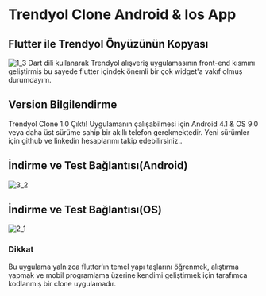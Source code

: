 # Trendyol Clone Android & Ios App

## Flutter ile Trendyol Önyüzünün Kopyası
![1_3](https://user-images.githubusercontent.com/43846778/99797106-b5534780-2b3f-11eb-8c24-debb3102c12f.jpg)
Dart dili kullanarak Trendyol alışveriş uygulamasının front-end kısmını geliştirmiş bu sayede flutter içindek önemli bir çok widget'a vakıf olmuş durumdayım.


## Version Bilgilendirme 
Trendyol Clone 1.0 Çıktı!
Uygulamanın çalışabilmesi için Android 4.1 & OS 9.0 veya daha üst sürüme sahip bir  akıllı telefon gerekmektedir.
Yeni sürümler için github ve linkedin hesaplarımı takip edebilirsiniz..


## İndirme ve Test Bağlantısı(Android)
![3_2](https://user-images.githubusercontent.com/43846778/99798615-5e9b3d00-2b42-11eb-8695-b1381cadb354.jpg)


## İndirme ve Test Bağlantısı(OS)
![2_1](https://user-images.githubusercontent.com/43846778/99798681-78d51b00-2b42-11eb-926e-000c5bcb9b74.jpg)
 
 

### Dikkat
Bu uygulama yalnızca flutter'ın temel yapı taşlarını öğrenmek, alıştırma yapmak ve mobil programlama üzerine kendimi geliştirmek için tarafımca kodlanmış bir clone uygulamadır.
